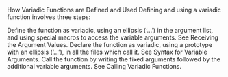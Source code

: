 How Variadic Functions are Defined and Used
Defining and using a variadic function involves three steps:

Define the function as variadic, using an ellipsis (‘…’) in the argument list, and using special macros to access the variable arguments. See Receiving the Argument Values.
Declare the function as variadic, using a prototype with an ellipsis (‘…’), in all the files which call it. See Syntax for Variable Arguments.
Call the function by writing the fixed arguments followed by the additional variable arguments. See Calling Variadic Functions.

